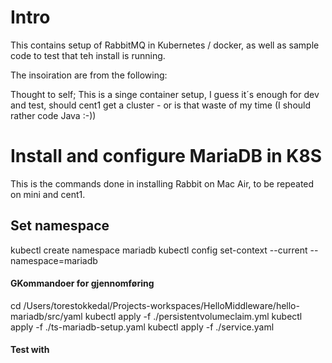 # Intro
This contains setup of RabbitMQ in Kubernetes / docker, as well as sample code to test that teh install is running.

The insoiration are from the following:

Thought to self; This is a singe container setup, I guess it´s enough for dev and test, should cent1 get a cluster - or is that waste of my time (I should rather code Java :-))

# Install and configure MariaDB in K8S
This is the commands done in installing Rabbit on Mac Air, to be repeated on mini and cent1.

## Set namespace
kubectl create namespace mariadb
kubectl config set-context --current --namespace=mariadb

#### GKommandoer for gjennomføring
 cd /Users/torestokkedal/Projects-workspaces/HelloMiddleware/hello-mariadb/src/yaml
 kubectl apply -f ./persistentvolumeclaim.yml
 kubectl apply -f ./ts-mariadb-setup.yaml
 kubectl apply -f ./service.yaml

 #### Test with